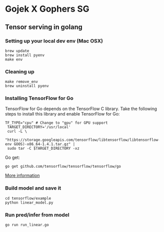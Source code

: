 # Gojek X Gophers SG

## Tensor serving in golang 

### Setting up your local dev env (Mac OSX)
```
brew update
brew install pyenv
make env
```

### Cleaning up
```
make remove_env
brew uninstall pyenv
```

### Installing TensorFlow for Go
TensorFlow for Go depends on the TensorFlow C library. Take the following steps to install this library and enable TensorFlow for Go:
```
TF_TYPE="cpu" # Change to "gpu" for GPU support
 TARGET_DIRECTORY='/usr/local'
 curl -L \
   "https://storage.googleapis.com/tensorflow/libtensorflow/libtensorflow-${TF_TYPE}-$(go env GOOS)-x86_64-1.4.1.tar.gz" |
 sudo tar -C $TARGET_DIRECTORY -xz
 ```
Go get:
```
go get github.com/tensorflow/tensorflow/tensorflow/go
```

[More information](https://www.tensorflow.org/install/install_go)

### Build model and save it
```
cd tensorflow/example
python linear_model.py
```

### Run pred/infer from model
```
go run run_linear.go
```
